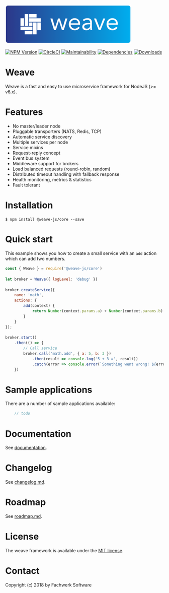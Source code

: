 <img src="../../Logo.png" width="400">

[![NPM Version](https://img.shields.io/npm/v/@weave-js/core.svg)](https://www.npmjs.com/package/@weave-js/core)
[![CircleCI](https://circleci.com/gh/fachw3rk/weave/tree/master.svg?style=svg)](https://circleci.com/gh/fachw3rk/weave/tree/master)
[![Maintainability](https://api.codeclimate.com/v1/badges/cb59174696fd9021813a/maintainability)](https://codeclimate.com/github/fachw3rk/weave/maintainability) [![Dependencies](https://david-dm.org/fachw3rk/weave.svg)](https://david-dm.org/fachw3rk/weave) [![Downloads](https://img.shields.io/npm/dt/@weave-js/core.svg)](https://www.npmjs.com/package/@weave-js/core)
# Weave

Weave is a fast and easy to use  microservice framework for NodeJS (>= v6.x).


# Features

- No master/leader node
- Pluggable transporters (NATS, Redis, TCP)
- Automatic service discovery
- Multiple services per node
- Service mixins
- Request-reply concept
- Event bus system
- Middleware support for brokers
- Load balanced requests (round-robin, random)
- Distributed timeout handling with fallback response
- Health monitoring, metrics & statistics
- Fault tolerant
  
# Installation
```
$ npm install @weave-js/core --save
```

# Quick start
This example shows you how to create a small service with an `add` action which can add two numbers.
```js
const { Weave } = require('@weave-js/core')

let broker = Weave({ logLevel: 'debug' })

broker.createService({
    name: 'math',
    actions: {
        add(context) {
            return Number(context.params.a) + Number(context.params.b)
        }
    }
});

broker.start()
    .then(() => {
        // Call service
        broker.call('math.add', { a: 5, b: 3 })
            .then(result => console.log('5 + 3 =', result))
            .catch(error => console.error(`Something went wrong! ${error.message}`))
    })

```

# Sample applications

There are a number of sample applications available:

```javascript
    // todo
```


# Documentation
See [documentation](https://weave.fachwerk.io).

# Changelog
See [changelog.md](changelog.md).

# Roadmap
See [roadmap.md](roadmap.md).

# License
The weave framework is available under the [MIT license](https://tldrlegal.com/license/mit-license).

# Contact
Copyright (c) 2018 by Fachwerk Software

